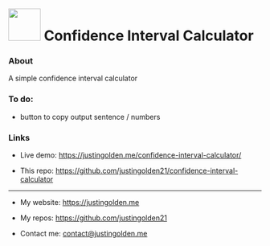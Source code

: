 # <img src="icon.png" width="64px"> Confidence Interval Calculator

### About

A simple confidence interval calculator

### To do:

- button to copy output sentence / numbers

### Links

- Live demo: https://justingolden.me/confidence-interval-calculator/

- This repo: https://github.com/justingolden21/confidence-interval-calculator

<hr>

- My website: https://justingolden.me

- My repos: https://github.com/justingolden21

- Contact me: contact@justingolden.me
